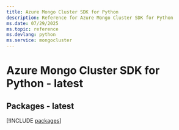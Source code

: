 ```yaml
---
title: Azure Mongo Cluster SDK for Python
description: Reference for Azure Mongo Cluster SDK for Python
ms.date: 07/29/2025
ms.topic: reference
ms.devlang: python
ms.service: mongocluster
---
```

# Azure Mongo Cluster SDK for Python - latest
## Packages - latest
[!INCLUDE [packages](mongo-cluster-index.md)]